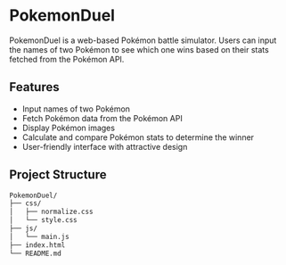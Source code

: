 # PokemonDuel

PokemonDuel is a web-based Pokémon battle simulator. Users can input the names of two Pokémon to see which one wins based on their stats fetched from the Pokémon API.

## Features

- Input names of two Pokémon
- Fetch Pokémon data from the Pokémon API
- Display Pokémon images
- Calculate and compare Pokémon stats to determine the winner
- User-friendly interface with attractive design

## Project Structure

```sh
PokemonDuel/
├── css/
│   ├── normalize.css
│   └── style.css
├── js/
│   └── main.js
├── index.html
└── README.md
